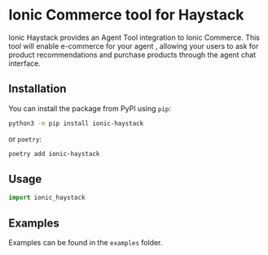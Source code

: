 # Ionic Commerce tool for Haystack

Ionic Haystack provides an Agent Tool integration to Ionic Commerce. This tool will enable e-commerce for your agent , allowing your users to ask for product recommendations and purchase products through the agent chat interface.

## Installation

You can install the package from PyPI using `pip`:
```sh
python3 -m pip install ionic-haystack
```

or `poetry`:

```sh
poetry add ionic-haystack
```

## Usage
```python
import ionic_haystack
```

## Examples
Examples can be found in the `examples` folder. 